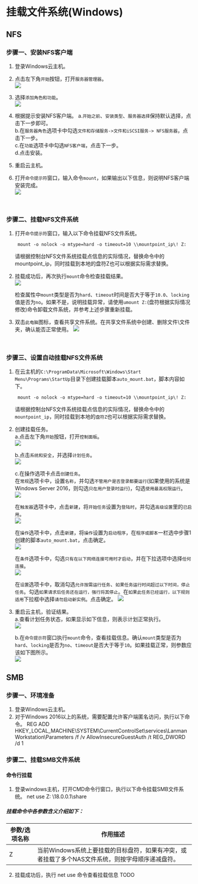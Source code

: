 
# 挂载文件系统(Windows)

## NFS

### 步骤一、安装NFS客户端  
1. 登录Windows云主机。
2. 点击左下角`开始`按钮，打开`服务器管理器`。  
    ![](/images/mount/windows_mount1.png)

3. 选择`添加角色和功能`。  
    ![](/images/mount/windows_mount2.png)

4. 根据提示安装NFS客户端。
    a.`开始之前`、`安装类型`、`服务器选择`保持默认选择，点击下一步即可。  
    b.在`服务器角色`选项卡中勾选`文件和存储服务->文件和iSCSI服务-> NFS服务器`，点击下一步。  
    c.在`功能`选项卡中勾选`NFS客户端`，点击下一步。  
    d.点击安装。  

5. 重启云主机。

6. 打开`命令提示符`窗口，输入命令`mount`，如果输出以下信息，则说明NFS客户端安装完成。  
    ![](/images/mount/windows_mount3.png)

<br/>

### 步骤二、挂载NFS文件系统  
1. 打开`命令提示符`窗口，输入以下命令挂载NFS文件系统。

        mount -o nolock -o mtype=hard -o timeout=10 \\mountpoint_ip\! Z:

    请根据控制台NFS文件系统挂载点信息的实际情况，替换命令中的mountpoint_ip，同时挂载到本地的盘符Z也可以根据实际需求替换。

2. 挂载成功后，再次执行`mount`命令检查挂载结果。  
    ![](/images/mount/windows_mount4.png)

    检查属性中`mount`类型是否为`hard`、`timeout`时间是否大于等于`10.0`、`locking`值是否为`no`。如果不是，说明挂载异常，请使用`umount Z:`(盘符根据实际情况修改)命令卸载文件系统，并参考上述步骤重新挂载。

3. 双击`此电脑`图标，查看共享文件系统。在共享文件系统中创建、删除文件\文件夹，确认能否正常使用。
    ![](/images/mount/windows_mount5.png)

<br/>

### 步骤三、设置自动挂载NFS文件系统  

1. 在云主机的`C:\ProgramData\Microsoft\Windows\Start Menu\Programs\StartUp`目录下创建挂载脚本`auto_mount.bat`，脚本内容如下。

        mount -o nolock -o mtype=hard -o timeout=10 \\mountpoint_ip\! Z:

    请根据控制台NFS文件系统挂载点信息的实际情况，替换命令中的`mountpoint_ip`，同时挂载到本地的`盘符Z`也可以根据实际需求替换。

2. 创建挂载任务。  
    a.点击左下角`开始`按钮，打开`控制面板`。  
    ![](/images/mount/windows_mount6.png)

    b.点击`系统和安全`，并选择`计划任务`。  
    ![](/images/mount/windows_mount7.png)

    c.在操作选项卡点击`创建任务`。  
    在`常规`选项卡中，设置`名称`，并勾选`不管用户是否登录都要运行`(如果使用的系统是Windows Server 2016，则勾选`只在用户登录时运行`)，勾选`使用最高权限运行`。 
    ![](/images/mount/windows_mount8.png)

    在`触发器`选项卡中，点击`新建`，将`开始任务`设置为`登陆时`，并勾选`高级设置`里的`已启用`。  
    ![](/images/mount/windows_mount9.png)

    在`操作`选项卡中，点击`新建`，将`操作`设置为`启动程序`，在`程序或脚本`一栏选中步骤1创建的脚本`auto_mount.bat`，点击确定。  
    ![](/images/mount/windows_mount10.png)

    在`条件`选项卡中，勾选`只有在以下网络连接可用时才启动`，并在下拉选项中选择`任何连接`。  
    ![](/images/mount/windows_mount11.png)

    在`设置`选项卡中，取消勾选`允许按需运行任务`、`如果任务运行时间超过以下时间，停止任务`。勾选`如果请求后任务还在运行，强行将其停止`。在`如果此任务已经运行，以下规则适用`下拉框中选择`请勿启动新实例`。点击确定。
    ![](/images/mount/windows_mount12.png)

3. 重启云主机，验证结果。  
     a.查看计划任务状态，如果显示如下信息，则表示计划正常执行。  
     ![](/images/mount/windows_mount13.png)

     b.在`命令提示符`窗口执行`mount`命令，查看挂载信息。确认`mount`类型是否为`hard`、`locking`是否为`no`、`timeout`是否大于等于`10`。如果挂载正常，则参数应该如下图所示。  
    ![](/images/mount/windows_mount14.png)

## SMB

### 步骤一、环境准备

1. 登录Windows云主机。
2. 对于Windows 2016以上的系统，需要配置允许客户端匿名访问，执行以下命令。
    REG ADD HKEY_LOCAL_MACHINE\SYSTEM\CurrentControlSet\services\LanmanWorkstation\Parameters /f /v AllowInsecureGuestAuth /t REG_DWORD /d 1

### 步骤二、挂载SMB文件系统
#### 命令行挂载

1. 登录windows主机，打开CMD命令行窗口，执行以下命令挂载SMB文件系统。
    net use Z: \\18.0.0.1\share

##### 挂载命令中各参数含义介绍如下：
|参数/选项名称          |作用描述     |
|---------|-----------------------------------------------------------------|
|Z	|当前Windows系统上要挂载的目标盘符，如果有冲突，或者挂载了多个NAS文件系统，则按字母顺序递减盘符。|

2. 挂载成功后，执行 net use 命令查看挂载信息
TODO